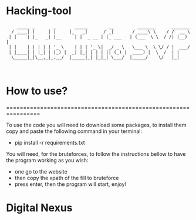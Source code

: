 # Hacking-tool

```
    _____ _       _       _____        __         _______      _______  
  / ____| |     | |     |_   _|      / _|       / ____\ \    / /  __ \ 
 | |    | |_   _| |__     | |  _ __ | |_ ___   | (___  \ \  / /| |__) |
 | |    | | | | | '_ \    | | | '_ \|  _/ _ \   \___ \  \ \/ / |  ___/ 
 | |____| | |_| | |_) |  _| |_| | | | || (_) |  ____) |  \  /  | |     
  \_____|_|\__,_|_.__/  |_____|_| |_|_| \___/  |_____/    \/   |_|     
                                                                       
                                                                
```

# How to use?
================================================================

To use the code you will need to download some packages, to install them copy and paste the following command in your terminal:

- pip install -r requirements.txt

You will need, for the bruteforces, to follow the instructions bellow to have the program working as you wish:
- one go to the website
- then copy the xpath of the fill to bruteforce
- press enter, then the program will start, enjoy!


# Digital Nexus
